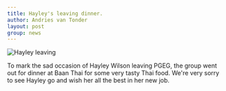 ```yaml
---
title: Hayley's leaving dinner.
author: Andries van Tonder
layout: post
group: news
---
```


<img src="/static/img/news/hayley_leaving.jpg" alt="Hayley leaving" class="img-fluid">

To mark the sad occasion of Hayley Wilson leaving PGEG, the group went out for dinner at Baan Thai for some very tasty Thai food. We're very sorry to see Hayley go and wish her all the best in her new job.
